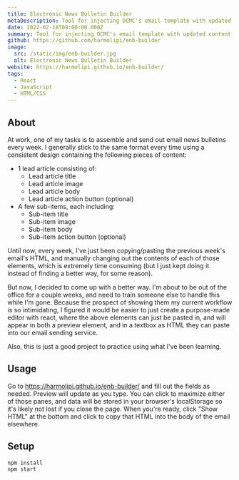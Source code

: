 ```yaml
---
title: Electronic News Bulletin Builder
metaDescription: Tool for injecting OCMC's email template with updated content for weekly email news bulletins.
date: 2022-02-18T00:00:00.000Z
summary: Tool for injecting OCMC's email template with updated content for weekly email news bulletins.
github: https://github.com/harmolipi/enb-builder
image:
  src: /static/img/enb-builder.jpg
  alt: Electronic News Bulletin Builder
website: https://harmolipi.github.io/enb-builder/
tags:
  - React
  - JavaScript
  - HTML/CSS
---
```


## About

At work, one of my tasks is to assemble and send out email news bulletins every week. I generally stick to the same format every time using a consistent design containing the following pieces of content:

- 1 lead article consisting of:
  - Lead article title
  - Lead article image
  - Lead article body
  - Lead article action button (optional)
- A few sub-items, each including:
  - Sub-item title
  - Sub-item image
  - Sub-item body
  - Sub-item action button (optional)

Until now, every week, I've just been copying/pasting the previous week's email's HTML, and manually changing out the contents of each of those elements, which is extremely time consuming (but I just kept doing it instead of finding a better way, for some reason).

But now, I decided to come up with a better way. I'm about to be out of the office for a couple weeks, and need to train someone else to handle this while I'm gone. Because the prospect of showing them my current workflow is so intimidating, I figured it would be easier to just create a purpose-made editor with react, where the above elements can just be pasted in, and will appear in both a preview element, and in a textbox as HTML they can paste into our email sending service.

Also, this is just a good project to practice using what I've been learning.

## Usage

Go to https://harmolipi.github.io/enb-builder/ and fill out the fields as needed. Preview will update as you type. You can click to maximize either of those panes, and data will be stored in your browser's localStorage so it's likely not lost if you close the page. When you're ready, click "Show HTML" at the bottom and click to copy that HTML into the body of the email elsewhere.

## Setup

```bash
npm install
npm start
```
